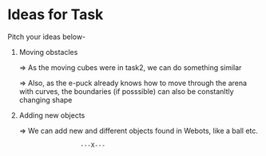 # Ideas for Task
Pitch your ideas below-

1. Moving obstacles

    => As the moving cubes were in task2, we can do something similar

    => Also, as the e-puck already knows how to move through the arena with curves, the boundaries (if posssible) can also be constanltly changing shape

2. Adding new objects

    => We can add new and different objects found in Webots, like a ball etc.

                        ---X---